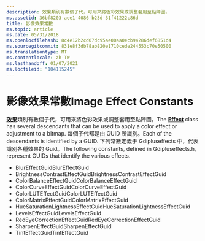 ```yaml
---
description: 效果類別有數個子代，可用來將色彩效果或調整套用至點陣圖。
ms.assetid: 36bf8203-aee1-4086-b23d-31f41222c86d
title: 影像效果常數
ms.topic: article
ms.date: 05/31/2018
ms.openlocfilehash: 8c4e12b2cd07dc95ae00aa0ecb94286def6851d4
ms.sourcegitcommit: 831e8f3db78ab820e1710cede244553c70e50500
ms.translationtype: MT
ms.contentlocale: zh-TW
ms.lasthandoff: 01/07/2021
ms.locfileid: "104115245"
---
```

# <a name="image-effect-constants"></a><span data-ttu-id="90ac5-103">影像效果常數</span><span class="sxs-lookup"><span data-stu-id="90ac5-103">Image Effect Constants</span></span>

<span data-ttu-id="90ac5-104">[**效果**](/windows/desktop/api/gdipluseffects/nl-gdipluseffects-effect)類別有數個子代，可用來將色彩效果或調整套用至點陣圖。</span><span class="sxs-lookup"><span data-stu-id="90ac5-104">The [**Effect**](/windows/desktop/api/gdipluseffects/nl-gdipluseffects-effect) class has several descendants that can be used to apply a color effect or adjustment to a bitmap.</span></span> <span data-ttu-id="90ac5-105">每個子代都是由 GUID 所識別。</span><span class="sxs-lookup"><span data-stu-id="90ac5-105">Each of the descendants is identified by a GUID.</span></span> <span data-ttu-id="90ac5-106">下列常數定義于 Gdipluseffects 中，代表識別各種效果的 Guid。</span><span class="sxs-lookup"><span data-stu-id="90ac5-106">The following constants, defined in Gdipluseffects.h, represent GUIDs that identify the various effects.</span></span>

-   <span data-ttu-id="90ac5-107">BlurEffectGuid</span><span class="sxs-lookup"><span data-stu-id="90ac5-107">BlurEffectGuid</span></span>
-   <span data-ttu-id="90ac5-108">BrightnessContrastEffectGuid</span><span class="sxs-lookup"><span data-stu-id="90ac5-108">BrightnessContrastEffectGuid</span></span>
-   <span data-ttu-id="90ac5-109">ColorBalanceEffectGuid</span><span class="sxs-lookup"><span data-stu-id="90ac5-109">ColorBalanceEffectGuid</span></span>
-   <span data-ttu-id="90ac5-110">ColorCurveEffectGuid</span><span class="sxs-lookup"><span data-stu-id="90ac5-110">ColorCurveEffectGuid</span></span>
-   <span data-ttu-id="90ac5-111">ColorLUTEffectGuid</span><span class="sxs-lookup"><span data-stu-id="90ac5-111">ColorLUTEffectGuid</span></span>
-   <span data-ttu-id="90ac5-112">ColorMatrixEffectGuid</span><span class="sxs-lookup"><span data-stu-id="90ac5-112">ColorMatrixEffectGuid</span></span>
-   <span data-ttu-id="90ac5-113">HueSaturationLightnessEffectGuid</span><span class="sxs-lookup"><span data-stu-id="90ac5-113">HueSaturationLightnessEffectGuid</span></span>
-   <span data-ttu-id="90ac5-114">LevelsEffectGuid</span><span class="sxs-lookup"><span data-stu-id="90ac5-114">LevelsEffectGuid</span></span>
-   <span data-ttu-id="90ac5-115">RedEyeCorrectionEffectGuid</span><span class="sxs-lookup"><span data-stu-id="90ac5-115">RedEyeCorrectionEffectGuid</span></span>
-   <span data-ttu-id="90ac5-116">SharpenEffectGuid</span><span class="sxs-lookup"><span data-stu-id="90ac5-116">SharpenEffectGuid</span></span>
-   <span data-ttu-id="90ac5-117">TintEffectGuid</span><span class="sxs-lookup"><span data-stu-id="90ac5-117">TintEffectGuid</span></span>

 

 



